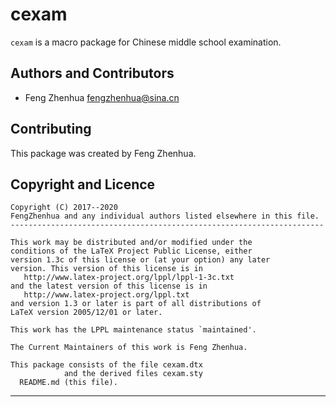 cexam
=====

`cexam` is a macro package for  Chinese middle school examination.

Authors and Contributors
------------------------
* Feng Zhenhua <fengzhenhua@sina.cn>

Contributing
------------
This package was created by Feng Zhenhua.

Copyright and Licence
---------------------
    Copyright (C) 2017--2020
    FengZhenhua and any individual authors listed elsewhere in this file.
    ----------------------------------------------------------------------

    This work may be distributed and/or modified under the
    conditions of the LaTeX Project Public License, either
    version 1.3c of this license or (at your option) any later
    version. This version of this license is in
       http://www.latex-project.org/lppl/lppl-1-3c.txt
    and the latest version of this license is in
       http://www.latex-project.org/lppl.txt
    and version 1.3 or later is part of all distributions of
    LaTeX version 2005/12/01 or later.

    This work has the LPPL maintenance status `maintained'.

    The Current Maintainers of this work is Feng Zhenhua.

    This package consists of the file cexam.dtx
                and the derived files cexam.sty
      README.md (this file).
  ------------------------------------------------------------------------------
